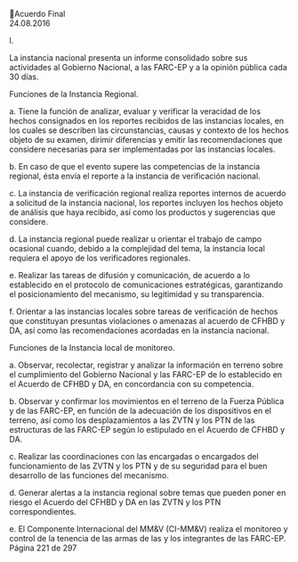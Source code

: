 Acuerdo Final  
24.08.2016  

 
l.

La instancia nacional presenta un informe consolidado sobre sus actividades al Gobierno Nacional, a 
las FARC-EP y a la opinión pública cada 30 días.  

 
Funciones de la Instancia Regional. 
 
a. Tiene la función de analizar, evaluar y verificar la veracidad de los hechos consignados en los reportes 
recibidos de las instancias locales, en los cuales se describen las circunstancias, causas y contexto de 
los  hechos  objeto  de  su  examen,  dirimir  diferencias  y  emitir  las  recomendaciones  que  considere 
necesarias para ser implementadas por las instancias locales.  
 
b. En caso de que el evento supere las competencias de la instancia regional, ésta envía el reporte a la 
instancia de verificación nacional.  
 
c. La instancia de verificación regional realiza reportes internos de acuerdo a solicitud de la instancia 
nacional, los reportes incluyen los hechos objeto de análisis que haya recibido, así como los productos 
y sugerencias que considere. 
 
d. La  instancia  regional  puede  realizar  u  orientar  el  trabajo  de  campo  ocasional  cuando,  debido  a  la 
complejidad del tema, la instancia local requiera el apoyo de los verificadores regionales. 
 
e. Realizar  las  tareas  de  difusión  y  comunicación,  de  acuerdo  a  lo  establecido  en  el  protocolo  de 
comunicaciones estratégicas, garantizando el posicionamiento del mecanismo, su legitimidad y su 
transparencia. 
 
f. Orientar a las instancias locales sobre tareas de verificación de hechos que constituyan presuntas 
violaciones o amenazas al acuerdo de CFHBD y DA, así como las recomendaciones acordadas en la 
instancia nacional. 
 
Funciones de la Instancia local de monitoreo.  
 
a. Observar,  recolectar,  registrar  y  analizar  la  información  en  terreno  sobre  el  cumplimiento  del 
Gobierno Nacional y las FARC-EP de lo establecido en el Acuerdo de CFHBD y DA, en concordancia 
con su competencia. 
 
b. Observar y confirmar los movimientos en el terreno de la Fuerza Pública y de las FARC-EP, en función 
de la adecuación de los dispositivos en el terreno, así como los desplazamientos a las ZVTN y los PTN 
de las estructuras de las FARC-EP según lo estipulado en el Acuerdo de CFHBD y DA. 
 
c. Realizar las coordinaciones con las encargadas o encargados del funcionamiento de las ZVTN y los 
PTN y de su seguridad para el buen desarrollo de las funciones del mecanismo.  
 
d. Generar alertas a la instancia regional sobre temas que pueden poner en riesgo el Acuerdo del CFHBD 
y DA en las ZVTN y los PTN correspondientes. 
 
e. El Componente Internacional del MM&V (CI-MM&V) realiza el monitoreo y control de la tenencia de 
las armas de las y los integrantes de las FARC-EP.  
Página 221 de 297 
 

